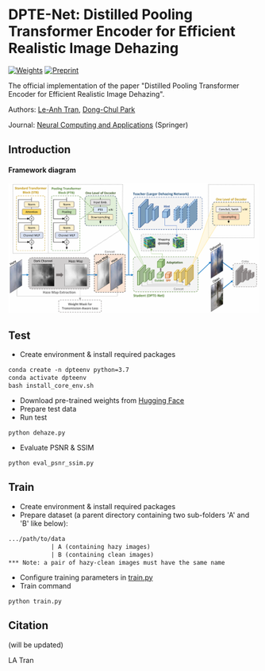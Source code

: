 # DPTE-Net: Distilled Pooling Transformer Encoder for Efficient Realistic Image Dehazing

[![Weights](https://img.shields.io/badge/Weights-Hugging_Face-gold)](https://huggingface.co/tranleanh/dpte-net)
[![Preprint](https://img.shields.io/badge/Preprint-arXiv-red)](https://arxiv.org/abs/2412.14220)

The official implementation of the paper "Distilled Pooling Transformer Encoder for Efficient Realistic Image Dehazing".

Authors: [Le-Anh Tran](https://scholar.google.com/citations?user=WzcUE5YAAAAJ&hl=en), [Dong-Chul Park](https://scholar.google.com/citations?user=VZUH4sUAAAAJ&hl=en)

Journal: [Neural Computing and Applications](https://link.springer.com/journal/521) (Springer)

## Introduction

#### Framework diagram

<p align="center">
<img src="docs/dptenet.png" width="1000">
</p>

## Test

- Create environment & install required packages
```
conda create -n dpteenv python=3.7
conda activate dpteenv
bash install_core_env.sh
```
- Download pre-trained weights from [Hugging Face](https://huggingface.co/tranleanh/dpte-net)
- Prepare test data
- Run test
```
python dehaze.py
```
- Evaluate PSNR & SSIM
```
python eval_psnr_ssim.py
```

## Train

- Create environment & install required packages
- Prepare dataset (a parent directory containing two sub-folders 'A' and 'B' like below):

```bashrc
.../path/to/data
            | A (containing hazy images)
            | B (containing clean images)
*** Note: a pair of hazy-clean images must have the same name
```
- Configure training parameters in [train.py](https://github.com/tranleanh/dpte-net/blob/main/train.py)
- Train command
```
python train.py
```

## Citation

(will be updated)

LA Tran
